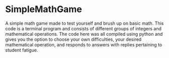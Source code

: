 # SimpleMathGame
A simple math game made to test yourself and brush up on basic math.
This code is a terminal program and consists of different groups of integers and mathematical operations. 
The code here was all compiled using python and gives you the option to choose your own difficulties, your desired mathematical operation, and
responds to answers with replies pertaining to student fatigue.
